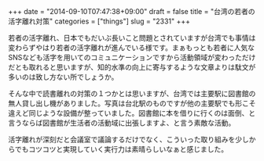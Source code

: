 +++
date = "2014-09-10T07:47:38+09:00"
draft = false
title = "台湾の若者の活字離れ対策"
categories = ["things"]
slug = "2331"
+++

若者の活字離れ、日本でもだいぶ長いこと問題とされていますが台湾でも事情は変わらずやはり若者の活字離れが進んでいる様です。まぁもっとも若者に人気なSNSなども活字を用いてのコミュニケーションですから活動領域が変わっただけだとも取れると思いますが、知的水準の向上に寄与するような文章よりは駄文が多いのは致し方ない所でしょうか。

そんな中で読書離れの対策の１つかとは思いますが、台湾では主要駅に図書館の無人貸し出し機がありました。写真は台北駅のものですが他の主要駅でも形こそ違えど同じような設備が整っていました。図書館に本を借りに行くのは面倒、と言うならば図書館が生活者の活動域に出張しますよ、と言う素敵な活動。

活字離れが深刻だと会議室で議論するだけでなく、こういった取り組みを少しからでもコツコツと実現していく実行力は素晴らしいなぁと感じました。
